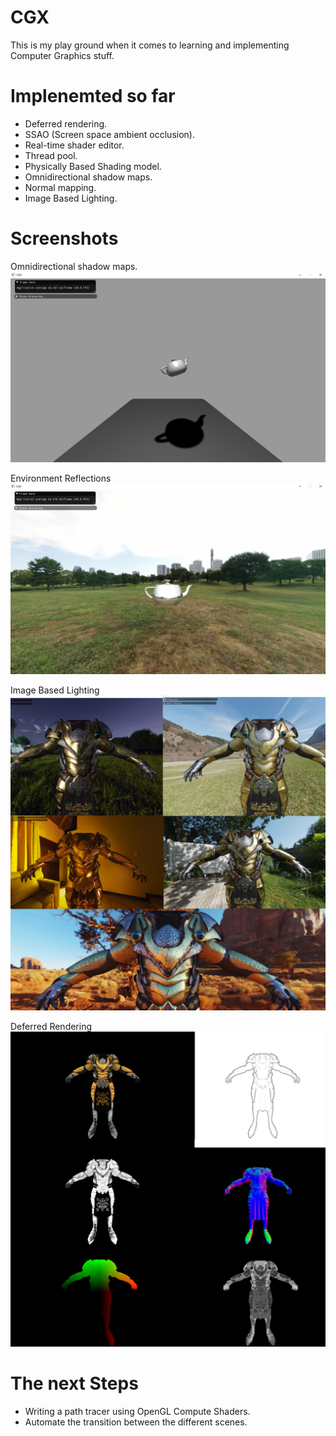 # CGX
This is my play ground when it comes to learning and implementing Computer Graphics stuff.

# Implenemted so far
- Deferred rendering.
- SSAO (Screen space ambient occlusion).
- Real-time shader editor.
- Thread pool.
- Physically Based Shading model.
- Omnidirectional shadow maps.
- Normal mapping.
- Image Based Lighting.

# Screenshots
Omnidirectional shadow maps.
![shadow maps](https://github.com/MHSHM/CGX/blob/master/CGX/Screenshots/shadow_mapping.PNG)

Environment Reflections
![Environment Reflections](https://github.com/MHSHM/CGX/blob/master/CGX/Screenshots/Env%20Reflections.PNG)

Image Based Lighting
![Image Based Lighting](https://github.com/MHSHM/CGX/blob/master/CGX/Screenshots/IBL.png)

Deferred Rendering
![Deferred Rendering](https://github.com/MHSHM/CGX/blob/master/CGX/Screenshots/Gbuffer/GBuffer.png)

# The next Steps
- Writing a path tracer using OpenGL Compute Shaders.
- Automate the transition between the different scenes.
